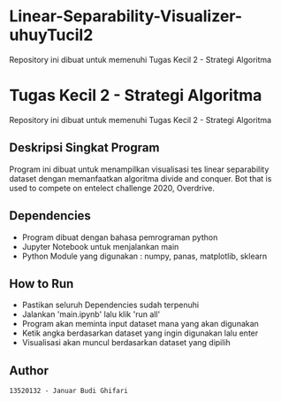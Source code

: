 # Linear-Separability-Visualizer-uhuyTucil2
Repository ini dibuat untuk memenuhi Tugas Kecil 2 - Strategi Algoritma

# Tugas Kecil 2 -  Strategi Algoritma
Repository ini dibuat untuk memenuhi Tugas Kecil 2 - Strategi Algoritma
## Deskripsi Singkat Program
Program ini dibuat untuk menampilkan visualisasi tes linear separability dataset
dengan memanfaatkan algoritma divide and conquer. 
Bot that is used to compete on entelect challenge 2020, Overdrive.

## Dependencies

* Program dibuat dengan bahasa pemrograman python
* Jupyter Notebook untuk menjalankan main
* Python Module yang digunakan : numpy, panas, matplotlib, sklearn

## How to Run
- Pastikan seluruh Dependencies sudah terpenuhi
- Jalankan 'main.ipynb' lalu klik 'run all'
- Program akan meminta input dataset mana yang akan digunakan
- Ketik angka berdasarkan dataset yang ingin digunakan lalu enter
- Visualisasi akan muncul berdasarkan dataset yang dipilih
## Author
```
13520132 - Januar Budi Ghifari
```
